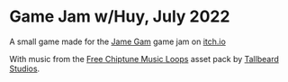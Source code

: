 # Game Jam w/Huy, July 2022

A small game made for the [Jame Gam](https://itch.io/jam/jame-gam-20) game jam on [itch.io](https://itch.io/)

With music from the [Free Chiptune Music Loops](https://tallbeard.itch.io/three-red-hearts-prepare-to-dev) asset pack by [Tallbeard Studios](https://tallbeard.itch.io/).
